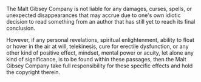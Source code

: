The Malt Gibsey Company is not liable for any damages, curses, spells, or unexpected disappearances that may accrue due to one's own idiotic decision to read something from an author that has still yet to reach its final conclusion.

However, if any personal revelations, spiritual enlightenment, ability to float or hover in the air at will, telekinesis, cure for erectile dysfunction, or any other kind of positive effect, mindset, mental power or acuity, let alone any kind of significance, is to be found within these passages, then the Malt Gibsey Company take full responsibility for these specific effects and hold the copyright therein.